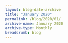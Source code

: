 ```yaml
---
layout: blog-date-archive
title: "January 2020"
permalink: /blog/2020/01/
archive-name: January 2020
archive-type: Monthly
breadcrumb: blog
---
```

